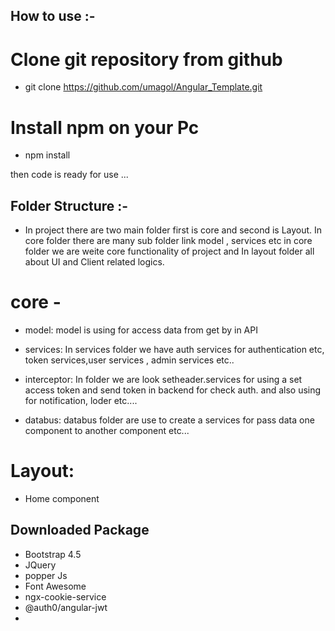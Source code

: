 ## How to use :-

# Clone git repository from github 

- git clone https://github.com/umagol/Angular_Template.git

# Install npm on your Pc

- npm install

then code is ready for use ...


## Folder Structure :-

- In project there are two main folder first is core and second is Layout. In core folder there are many sub folder link model , services etc in core folder we are weite core functionality of project and In layout folder all about UI and Client related logics. 

# core - 

- model: model is using for access data from get by in API

- services: In services folder we have auth services for authentication etc, token services,user services , admin services  etc..

- interceptor: In folder we are look setheader.services for using a set access token and send token in backend for check auth. and also using for notification, loder etc.... 

- databus: databus folder are use to create a services for pass data one component to another component etc...

# Layout:

- Home component 


## Downloaded Package 

- Bootstrap 4.5
- JQuery
- popper Js
- Font Awesome
- ngx-cookie-service
- @auth0/angular-jwt
- 

